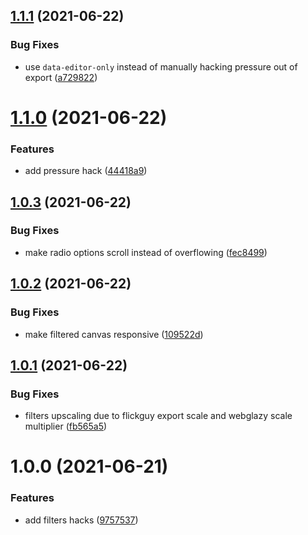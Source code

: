## [1.1.1](https://github.com/seleb/flickguy-hacks/compare/v1.1.0...v1.1.1) (2021-06-22)


### Bug Fixes

* use `data-editor-only` instead of manually hacking pressure out of export ([a729822](https://github.com/seleb/flickguy-hacks/commit/a72982200929eb90edfb71565f5a7cefc5eb3be7))

# [1.1.0](https://github.com/seleb/flickguy-hacks/compare/v1.0.3...v1.1.0) (2021-06-22)


### Features

* add pressure hack ([44418a9](https://github.com/seleb/flickguy-hacks/commit/44418a9ad8218023de1d85791f7103eb5a7fc661))

## [1.0.3](https://github.com/seleb/flickguy-hacks/compare/v1.0.2...v1.0.3) (2021-06-22)


### Bug Fixes

* make radio options scroll instead of overflowing ([fec8499](https://github.com/seleb/flickguy-hacks/commit/fec849956983f3d9edbba765e4af287648ce5239))

## [1.0.2](https://github.com/seleb/flickguy-hacks/compare/v1.0.1...v1.0.2) (2021-06-22)


### Bug Fixes

* make filtered canvas responsive ([109522d](https://github.com/seleb/flickguy-hacks/commit/109522d3fd9d2aa7ccb9b15559e534588cad903d))

## [1.0.1](https://github.com/seleb/flickguy-hacks/compare/v1.0.0...v1.0.1) (2021-06-22)


### Bug Fixes

* filters upscaling due to flickguy export scale and webglazy scale multiplier ([fb565a5](https://github.com/seleb/flickguy-hacks/commit/fb565a5c1f8348640a55282a915ba02f5150efb3))

# 1.0.0 (2021-06-21)


### Features

* add filters hacks ([9757537](https://github.com/seleb/flickguy-hacks/commit/97575379463c3d22078cf5012384651c0ed4b6ff))
